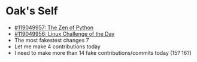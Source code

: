 # Oak's Self

- [#119049957: The Zen of Python](119049957-zen-of-python.md)
- [#119049956: Linux Challenge of the Day](119049956-linux-challenge-of-the-day.md)
- The most fakestest changes 7
- Let me make 4 contributions today
- I need to make more than 14 fake contributions/commits today (15? 16?)
